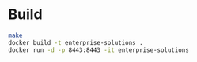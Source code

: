 # Build

```sh
make
docker build -t enterprise-solutions .
docker run -d -p 8443:8443 -it enterprise-solutions
```
